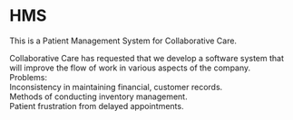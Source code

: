 # HMS
 This is a Patient Management System for Collaborative Care.<br />

Collaborative Care has requested that we develop a software system that will improve the flow of work in various aspects of the company.<br />
Problems:
<br />
	Inconsistency in maintaining financial, customer records.
	<br />
	Methods of conducting inventory management.
	<br />
	Patient frustration from delayed appointments.
	<br />




